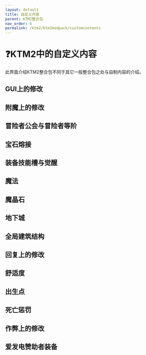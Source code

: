 ```yaml
---
layout: default
title: 自定义内容
parent: KTM2整合包
nav_order: 6
permalink: /ktm2/ktm2modpack/customcontents
---
```


# ❓KTM2中的自定义内容

此界面介绍KTM2整合包不同于其它一般整合包之处与自制内容的介绍。

## GUI上的修改

## 附魔上的修改

## 冒险者公会与冒险者等阶

## 宝石熔接

## 装备技能槽与觉醒

## 魔法

## 魔晶石

## 地下城

## 全局建筑结构

## 回复上的修改

## 舒适度

## 出生点

## 死亡惩罚

## 作弊上的修改

## 爱发电赞助者装备